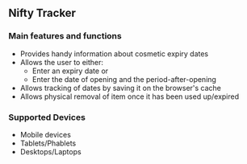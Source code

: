 

## Nifty Tracker

### Main features and functions
- Provides handy information about cosmetic expiry dates
- Allows the user to either:
  - Enter an expiry date or 
  - Enter the date of opening and the period-after-opening
- Allows tracking of dates by saving it on the browser's cache
- Allows physical removal of item once it has been used up/expired

### Supported Devices
- Mobile devices
- Tablets/Phablets
- Desktops/Laptops

